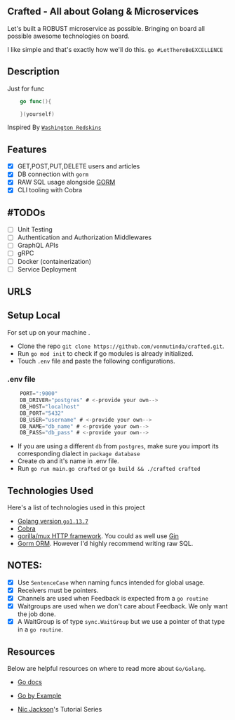 ## Crafted - All about Golang & Microservices
Let's built a ROBUST microservice as possible. Bringing on board all
possible awesome technologies on board.

I like simple and that's exactly how we'll do this. ```go #LetThereBeEXCELLENCE```


## Description
Just for func

```go
    go func(){

    }(yourself)
```

Inspired By [`Washington Redskins`](https://en.wikipedia.org/wiki/Go_Fund_Yourself)

## Features
- [x] GET,POST,PUT,DELETE users and articles
- [x] DB connection with ```gorm```
- [x] RAW SQL usage alongside [GORM](https://gorm.io)
- [x] CLI tooling with Cobra 

## #TODOs
- [ ] Unit Testing
- [ ] Authentication and Authorization Middlewares
- [ ] GraphQL APIs 
- [ ] gRPC 
- [ ] Docker (containerization)
- [ ] Service Deployment

## URLS

## Setup Local
For set up on your machine .
- Clone the repo `git clone https://github.com/vonmutinda/crafted.git`.
- Run `go mod init` to check if go modules is already initialized.
- Touch  `.env` file and paste the following configurations.
  
### .env file
```go
    PORT=":9000"
    DB_DRIVER="postgres" # <-provide your own-->
    DB_HOST="localhost"
    DB_PORT="5432"
    DB_USER="username" # <-provide your own-->
    DB_NAME="db_name" # <-provide your own-->
    DB_PASS="db_pass" # <-provide your own-->
```

- If you are using a different `db` from `postgres`, make sure you import its corresponding dialect in `package database`
- Create `db` and it's name in .env file.
- Run `go run main.go crafted` or `go build && ./crafted crafted`

## Technologies Used 
Here's a list of technologies used in this project

- [Golang version `go1.13.7`](https://golang.org)
- [Cobra](https://github.com/spf13/cobra)
- [gorilla/mux HTTP framework](https://github.com/gorilla/mux). You could as well use [Gin](https://github.com/gin-gonic/gin)
- [Gorm ORM](https://gorm.io/). However I'd highly recommend writing raw SQL.

## NOTES:
- [x] Use  `SentenceCase` when naming funcs intended for global usage.
- [x] Receivers must be pointers.
- [x] Channels are used when Feedback is expected from a `go routine`
- [x] Waitgroups are used when we don't care about Feedback. We only want the job done. 
- [x] A WaitGroup is of type `sync.WaitGroup` but we use a pointer of that type in a `go routine`. 

## Resources 
Below are helpful resources on where to read more about `Go/Golang`.
- [Go docs](https://tour.golang.org/)
- [Go by Example](https://gobyexample.com/)
- [Nic Jackson](https://www.youtube.com/playlist?list=PLmD8u-IFdreyh6EUfevBcbiuCKzFk0EW_)'s Tutorial Series
  



  <!-- http://tumregels.github.io/Network-Programming-with-Go/ -->